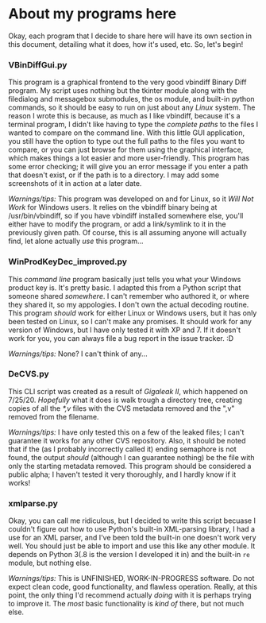 # About my programs here

Okay, each program that I decide to share here will have its own section in this document, detailing what it does, how it's used, etc.  So, let's begin!

### VBinDiffGui.py
This program is a graphical frontend to the very good vbindiff Binary Diff program.  My script uses nothing but the tkinter module along with the filedialog and messagebox submodules, the os module, and built-in python commands, so it should be easy to run on just about any *Linux* system.  The reason I wrote this is because, as much as I like vbindiff, because it's a terminal program, I didn't like having to type the *complete paths* to the files I wanted to compare on the command line.  With this little GUI application, you still have the option to type out the full paths to the files you want to compare, or you can just browse for them using the graphical interface, which makes things a lot easier and more user-friendly.  This program has some error checking;  it will give you an error message if you enter a path that doesn't exist, or if the path is to a directory.  I may add some screenshots of it in action at a later date.

_Warnings/tips:_ This program was developed on and for Linux, so it _Will Not Work_ for Windows users.  It relies on the vbindiff binary being at /usr/bin/vbindiff, so if you have vbindiff installed somewhere else, you'll either have to modify the program, or add a link/symlink to it in the previously given path.  Of course, this is all assuming anyone will actually find, let alone actually _use_ this program...

### WinProdKeyDec_improved.py
This _command line_ program basically just tells you what your Windows product key is.  It's pretty basic.  I adapted this from a Python script that someone shared _somewhere_.  I can't remember who authored it, or where they shared it, so my appologies. I don't own the actual decoding routine.  This program _should_ work for either Linux or Windows users, but it has only been tested on Linux, so I can't make any promises.  It should work for any version of Windows, but I have only tested it with XP and 7.  If it doesn't work for you, you can always file a bug report in the issue tracker. :D

_Warnings/tips:_ None? I can't think of any...

### DeCVS.py
This CLI script was created as a result of _Gigaleak II_, which happened on 7/25/20.  _Hopefully_ what it does is walk trough a directory tree, creating copies of all the *\*,v* files with the CVS metadata removed and the ",v" removed from the filename.

_Warnings/tips:_ I have only tested this on a few of the leaked files; I can't guarantee it works for any other CVS repository.  Also, it should be noted that if the (as I probably incorrectly called it) ending semaphore is not found, the output _should_ (although I can guarantee nothing) be the file with only the starting metadata removed.  This program should be considered a public alpha; I haven't tested it very thoroughly, and I hardly know if it works!

### xmlparse.py
Okay, you can call me ridiculous, but I decided to write this script becuase I couldn't figure out how to use Python's built-in XML-parsing library, I had a use for an XML parser, and I've been told the built-in one doesn't work very well.  You should just be able to import and use this like any other module.  It depends on Python 3(.8 is the version I developed it in) and the built-in `re` module, but nothing else.

_Warnings/tips:_  This is UNFINISHED, WORK-IN-PROGRESS software.  Do not expect clean code, good functionality, and flawless operation.  Really, at this point, the only thing I'd recommend actually _doing_ with it is perhaps trying to improve it.  The *most* basic functionality is _kind of_ there, but not much else.
